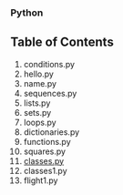 ### Python

## Table of Contents

1. conditions.py
1. hello.py
1. name.py
1. sequences.py
1. lists.py
1. sets.py
1. loops.py
1. dictionaries.py
1. functions.py
1. squares.py
1. [classes.py](/gowebUSA/HarvardX-CS50-html-css/blob/master/Lecture-3-Python/classes.py)
1. classes1.py
1. flight1.py
